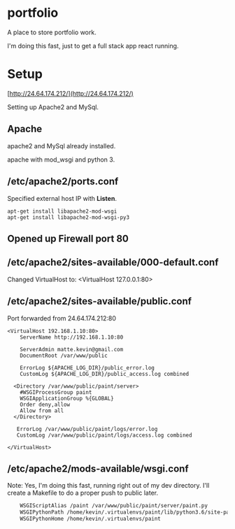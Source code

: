 # portfolio
A place to store portfolio work.

I'm doing this fast, just to get a full stack app react running.

# Setup

[http://24.64.174.212/](http://24.64.174.212/)

Setting up Apache2 and MySql.

## Apache
apache2 and MySql already installed.

apache with mod_wsgi and python 3.

## /etc/apache2/ports.conf
Specified external host IP with **Listen**.

```
apt-get install libapache2-mod-wsgi
apt-get install libapache2-mod-wsgi-py3
```

## Opened up Firewall port 80

## /etc/apache2/sites-available/000-default.conf

Changed VirtualHost to: <VirtualHost 127.0.0.1:80>


## /etc/apache2/sites-available/public.conf


Port forwarded from 24.64.174.212:80 

```
<VirtualHost 192.168.1.10:80>
	ServerName http://192.168.1.10:80

	ServerAdmin matte.kevin@gmail.com
	DocumentRoot /var/www/public

	ErrorLog ${APACHE_LOG_DIR}/public_error.log
	CustomLog ${APACHE_LOG_DIR}/public_access.log combined

  <Directory /var/www/public/paint/server>
    #WSGIProcessGroup paint
    WSGIApplicationGroup %{GLOBAL}
    Order deny,allow
    Allow from all
  </Directory>

   ErrorLog /var/www/public/paint/logs/error.log
   CustomLog /var/www/public/paint/logs/access.log combined

</VirtualHost>
```
## /etc/apache2/mods-available/wsgi.conf

Note: Yes, I'm doing this fast, running right out of my dev directory.
I'll create a Makefile to do a proper push to public later.

```xml
    WSGIScriptAlias /paint /var/www/public/paint/server/paint.py
    WSGIPythonPath /home/kevin/.virtualenvs/paint/lib/python3.6/site-packages
    WSGIPythonHome /home/kevin/.virtualenvs/paint

```
